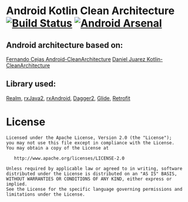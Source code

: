 Android Kotlin Clean Architecture [![Build Status](https://travis-ci.org/ricardoAntolin/androidKotlinCleanArchitecture.svg?branch=master)](https://travis-ci.org/ricardoAntolin/androidKotlinCleanArchitecture) [![Android Arsenal](https://img.shields.io/badge/Android%20Arsenal-Android--Kotlin--CleanArchitecture-green.svg?style=true)](https://android-arsenal.com/details/3/5501)
=================================

Android architecture based on:
------------------------------

[Fernando Cejas Android-CleanArchitecture](https://github.com/android10/Android-CleanArchitecture)
[Daniel Juarez Kotlin-CleanArchitecture](https://github.com/djuarez/Kotlin-CleanArchitecture)


Library used:
-------------

[Realm](https://github.com/realm/realm-java),
[rxJava2](https://github.com/ReactiveX/RxJava),
[rxAndroid](https://github.com/ReactiveX/RxAndroid),
[Dagger2](https://github.com/google/dagger),
[Glide](https://github.com/bumptech/glide),
[Retrofit](https://github.com/square/retrofit)



License
=======

    Licensed under the Apache License, Version 2.0 (the "License");
    you may not use this file except in compliance with the License.
    You may obtain a copy of the License at

       http://www.apache.org/licenses/LICENSE-2.0

    Unless required by applicable law or agreed to in writing, software
    distributed under the License is distributed on an "AS IS" BASIS,
    WITHOUT WARRANTIES OR CONDITIONS OF ANY KIND, either express or implied.
    See the License for the specific language governing permissions and
    limitations under the License.





